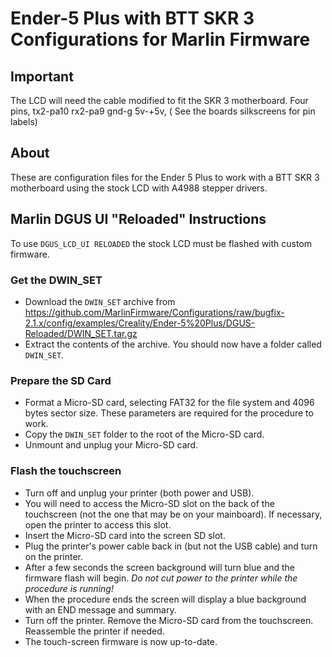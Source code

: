 
# Ender-5 Plus with BTT SKR 3 Configurations for Marlin Firmware

## Important

The LCD will need the cable modified to fit the SKR 3 motherboard.
Four pins, tx2-pa10 rx2-pa9 gnd-g 5v-+5v, ( See the boards silkscreens for pin labels)

## About

These are configuration files for the Ender 5 Plus to work with a BTT SKR 3 motherboard using the stock LCD with A4988 stepper drivers.

## Marlin DGUS UI "Reloaded" Instructions

To use `DGUS_LCD_UI RELOADED` the stock LCD must be flashed with custom firmware.

### Get the DWIN_SET

- Download the `DWIN_SET` archive from https://github.com/MarlinFirmware/Configurations/raw/bugfix-2.1.x/config/examples/Creality/Ender-5%20Plus/DGUS-Reloaded/DWIN_SET.tar.gz
- Extract the contents of the archive. You should now have a folder called `DWIN_SET`.

### Prepare the SD Card

- Format a Micro-SD card, selecting FAT32 for the file system and 4096 bytes sector size. These parameters are required for the procedure to work.
- Copy the `DWIN_SET` folder to the root of the Micro-SD card.
- Unmount and unplug your Micro-SD card.

### Flash the touchscreen

- Turn off and unplug your printer (both power and USB).
- You will need to access the Micro-SD slot on the back of the touchscreen (not the one that may be on your mainboard). If necessary, open the printer to access this slot.
- Insert the Micro-SD card into the screen SD slot.
- Plug the printer's power cable back in (but not the USB cable) and turn on the printer.
- After a few seconds the screen background will turn blue and the firmware flash will begin. _Do not cut power to the printer while the procedure is running!_
- When the procedure ends the screen will display a blue background with an END message and summary.
- Turn off the printer. Remove the Micro-SD card from the touchscreen. Reassemble the printer if needed.
- The touch-screen firmware is now up-to-date.
